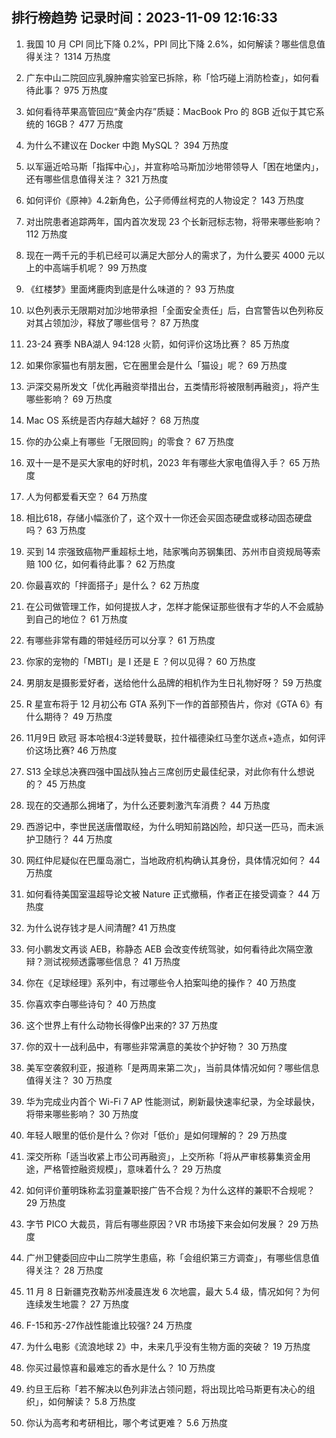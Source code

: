 
## 排行榜趋势 记录时间：2023-11-09 12:16:33
  
  1. 我国 10 月 CPI 同比下降 0.2%，PPI 同比下降 2.6%，如何解读？哪些信息值得关注？ 1314 万热度
    
  2. 广东中山二院回应乳腺肿瘤实验室已拆除，称「恰巧碰上消防检查」，如何看待此事？ 975 万热度
    
  3. 如何看待苹果高管回应“黄金内存”质疑：MacBook Pro 的 8GB 近似于其它系统的 16GB？ 477 万热度
    
  4. 为什么不建议在 Docker 中跑 MySQL？ 394 万热度
    
  5. 以军逼近哈马斯「指挥中心」，并宣称哈马斯加沙地带领导人「困在地堡内」，还有哪些信息值得关注？ 321 万热度
    
  6. 如何评价《原神》4.2新角色，公子师傅丝柯克的人物设定？ 143 万热度
    
  7. 对出院患者追踪两年，国内首次发现 23 个长新冠标志物，将带来哪些影响？ 112 万热度
    
  8. 现在一两千元的手机已经可以满足大部分人的需求了，为什么要买 4000 元以上的中高端手机呢？ 99 万热度
    
  9. 《红楼梦》里面烤鹿肉到底是什么味道的？ 93 万热度
    
  10. 以色列表示无限期对加沙地带承担「全面安全责任」后，白宫警告以色列称反对其占领加沙，释放了哪些信号？ 87 万热度
    
  11. 23-24 赛季 NBA湖人 94:128 火箭，如何评价这场比赛？ 85 万热度
    
  12. 如果你家猫也有朋友圈，它在圈里会是什么「猫设」呢？ 69 万热度
    
  13. 沪深交易所发文「优化再融资举措出台，五类情形将被限制再融资」，将产生哪些影响？ 69 万热度
    
  14. Mac OS 系统是否内存越大越好？ 68 万热度
    
  15. 你的办公桌上有哪些「无限回购」的零食？ 67 万热度
    
  16. 双十一是不是买大家电的好时机，2023 年有哪些大家电值得入手？ 65 万热度
    
  17. 人为何都爱看天空？ 64 万热度
    
  18. 相比618，存储小幅涨价了，这个双十一你还会买固态硬盘或移动固态硬盘吗？ 63 万热度
    
  19. 买到 14 宗强致癌物严重超标土地，陆家嘴向苏钢集团、苏州市自资规局等索赔 100 亿，如何看待此事？ 62 万热度
    
  20. 你最喜欢的「拌面搭子」是什么？ 62 万热度
    
  21. 在公司做管理工作，如何提拔人才，怎样才能保证那些很有才华的人不会威胁到自己的地位？ 61 万热度
    
  22. 有哪些非常有趣的带娃经历可以分享？ 61 万热度
    
  23. 你家的宠物的「MBTI」是 I 还是 E ？何以见得？ 60 万热度
    
  24. 男朋友是摄影爱好者，送给他什么品牌的相机作为生日礼物好呀？ 59 万热度
    
  25. R 星宣布将于 12 月初公布 GTA 系列下一作的首部预告片，你对《GTA 6》有什么期待？ 49 万热度
    
  26. 11月9日 欧冠 哥本哈根4:3逆转曼联，拉什福德染红马奎尔送点+造点，如何评价这场比赛? 46 万热度
    
  27. S13 全球总决赛四强中国战队独占三席创历史最佳纪录，对此你有什么想说的？ 45 万热度
    
  28. 现在的交通那么拥堵了，为什么还要刺激汽车消费？ 44 万热度
    
  29. 西游记中，李世民送唐僧取经，为什么明知前路凶险，却只送一匹马，而未派护卫随行？ 44 万热度
    
  30. 网红仲尼疑似在巴厘岛溺亡，当地政府机构确认其身份，具体情况如何？ 44 万热度
    
  31. 如何看待美国室温超导论文被 Nature 正式撤稿，作者正在接受调查？ 44 万热度
    
  32. 为什么说存钱才是人间清醒? 41 万热度
    
  33. 何小鹏发文再谈 AEB，称静态 AEB 会改变传统驾驶，如何看待此次隔空激辩？测试视频透露哪些信息？ 41 万热度
    
  34. 你在《足球经理》系列中，有过哪些令人拍案叫绝的操作？ 40 万热度
    
  35. 你喜欢李白哪些诗句？ 40 万热度
    
  36. 这个世界上有什么动物长得像P出来的? 37 万热度
    
  37. 你的双十一战利品中，有哪些非常满意的美妆个护好物？ 30 万热度
    
  38. 美军空袭叙利亚，报道称「是两周来第二次」，当前具体情况如何？哪些信息值得关注？ 30 万热度
    
  39. 华为完成业内首个 Wi-Fi 7 AP 性能测试，刷新最快速率纪录，为全球最快，将带来哪些影响？ 30 万热度
    
  40. 年轻人眼里的低价是什么？你对「低价」是如何理解的？ 29 万热度
    
  41. 深交所称「适当收紧上市公司再融资」，上交所称「将从严审核募集资金用途，严格管控融资规模」，意味着什么？ 29 万热度
    
  42. 如何评价董明珠称孟羽童兼职接广告不合规？为什么这样的兼职不合规呢？ 29 万热度
    
  43. 字节 PICO 大裁员，背后有哪些原因？VR 市场接下来会如何发展？ 29 万热度
    
  44. 广州卫健委回应中山二院学生患癌，称「会组织第三方调查」，有哪些信息值得关注？ 28 万热度
    
  45. 11 月 8 日新疆克孜勒苏州凌晨连发 6 次地震，最大 5.4 级，情况如何？为何连续发生地震？ 27 万热度
    
  46. F-15和苏-27作战性能谁比较强? 24 万热度
    
  47. 为什么电影《流浪地球 2》中，未来几乎没有生物方面的突破？ 19 万热度
    
  48. 你买过最惊喜和最难忘的香水是什么？ 10 万热度
    
  49. 约旦王后称「若不解决以色列非法占领问题，将出现比哈马斯更有决心的组织」，如何解读？ 5.8 万热度
    
  50. 你认为高考和考研相比，哪个考试更难？ 5.6 万热度
    